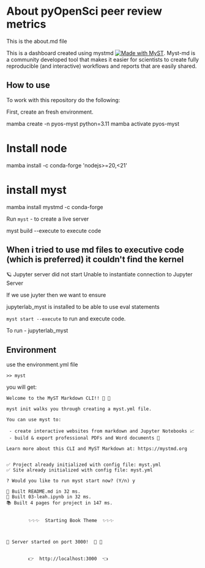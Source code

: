 # About pyOpenSci peer review metrics 

This is the about.md file 

This is a dashboard created using mystmd [![Made with MyST](https://img.shields.io/badge/made%20with-myst-orange)](https://myst.tools). Myst-md is a community developed 
tool that makes it easier for scientists to create fully reproducible (and interactive)
workflows and reports that are easily shared. 

## How to use 

To work with this repository do the following:

First, create an fresh environment.

mamba create -n pyos-myst python=3.11
mamba activate pyos-myst 

# Install node
mamba install -c conda-forge 'nodejs>=20,<21'
# install myst 
mamba install mystmd -c conda-forge

Run `myst` - to create a live server

myst build --execute to execute code


## When i tried to use md files to executive code (which is preferred) it couldn't find the kernel 
🪐 Jupyter server did not start
Unable to instantiate connection to Jupyter Server 

If we use juyter then we want to ensure 

jupyterlab_myst is installed to be able to use eval statements

`myst start --execute`
to run and execute code. 


To run - jupyterlab_myst
## Environment 

use the environment.yml file 

`>> myst `

you will get:

```
Welcome to the MyST Markdown CLI!! 🎉 🚀

myst init walks you through creating a myst.yml file.

You can use myst to:

 - create interactive websites from markdown and Jupyter Notebooks 📈
 - build & export professional PDFs and Word documents 📄

Learn more about this CLI and MyST Markdown at: https://mystmd.org


✅ Project already initialized with config file: myst.yml
✅ Site already initialized with config file: myst.yml

? Would you like to run myst start now? (Y/n) y
```


```
📖 Built README.md in 32 ms.
📖 Built 03-leah.ipynb in 32 ms.
📚 Built 4 pages for project in 147 ms.


        ✨✨✨  Starting Book Theme  ✨✨✨



🔌 Server started on port 3000!  🥳 🎉


        👉  http://localhost:3000  👈
```
